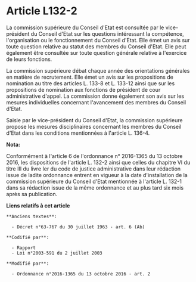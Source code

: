 # Article L132-2

La commission supérieure du Conseil d'Etat est consultée par le vice-président du Conseil d'Etat sur les questions
intéressant la compétence, l'organisation ou le fonctionnement du Conseil d'Etat. Elle émet un avis sur toute question
relative au statut des membres du Conseil d'Etat. Elle peut également être consultée sur toute question générale relative à
l'exercice de leurs fonctions. 

La commission supérieure débat chaque année des orientations générales en matière de recrutement. Elle émet un avis sur les
propositions de nomination au titre des articles L. 133-8 et L. 133-12 ainsi que sur les propositions de nomination aux
fonctions de président de cour administrative d'appel. La commission donne également son avis sur les mesures individuelles
concernant l'avancement des membres du Conseil d'Etat. 

Saisie par le vice-président du Conseil d'Etat, la commission supérieure propose les mesures disciplinaires concernant les
membres du Conseil d'Etat dans les conditions mentionnées à l'article L. 136-4.

**Nota:**

Conformément à l'article 6 de l'ordonnance n° 2016-1365 du 13 octobre 2016, les dispositions de l'article L. 132-2 ainsi que
celles du chapitre VI du titre III du livre Ier du code de justice administrative dans leur rédaction issue de ladite
ordonnance entrent en vigueur à la date d'installation de la commission supérieure du Conseil d'Etat mentionnée à l'article
L. 132-1 dans sa rédaction issue de la même ordonnance et au plus tard six mois après sa publication.

**Liens relatifs à cet article**

	**Anciens textes**:

	  - Décret n°63-767 du 30 juillet 1963 - art. 6 (Ab)

	**Codifié par**:

	  - Rapport
	  - Loi n°2003-591 du 2 juillet 2003

	**Modifié par**:

	  - Ordonnance n°2016-1365 du 13 octobre 2016 - art. 2
